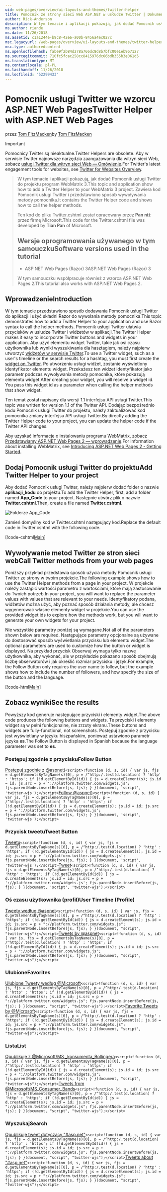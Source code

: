 ```yaml
---
uid: web-pages/overview/ui-layouts-and-themes/twitter-helper
title: Pomocnik ze strony sieci Web ASP.NET w usłudze Twitter | Dokumentacja firmy Microsoft
author: Rick-Anderson
description: W tym temacie i aplikacji pokazują, jak dodać Pomocnik usługi Twitter do projektu program WebMatrix 3. Zawiera kod Pomocnik usługi Twitter i przedstawiono sposób wywoływania pomocnika...
ms.author: riande
ms.date: 11/26/2018
ms.assetid: c1a1244e-b9c8-42e6-a00b-8456a4ec027c
msc.legacyurl: /web-pages/overview/ui-layouts-and-themes/twitter-helper
msc.type: authoredcontent
ms.openlocfilehash: fabe9f2b84d278a766dc8d8b7bfc00e1eb967127
ms.sourcegitcommit: 710fc5fcac258cc8415976dc66bdb355b3e061d5
ms.translationtype: MT
ms.contentlocale: pl-PL
ms.lasthandoff: 11/26/2018
ms.locfileid: "52299433"
---
```

<a name="twitter-helper-with-aspnet-web-pages"></a><span data-ttu-id="e3e1a-104">Pomocnik usługi Twitter we wzorcu ASP.NET Web Pages</span><span class="sxs-lookup"><span data-stu-id="e3e1a-104">Twitter Helper with ASP.NET Web Pages</span></span>
====================
<span data-ttu-id="e3e1a-105">przez [Tom FitzMacken](https://github.com/tfitzmac)</span><span class="sxs-lookup"><span data-stu-id="e3e1a-105">by [Tom FitzMacken](https://github.com/tfitzmac)</span></span>

> [!IMPORTANT]
> <span data-ttu-id="e3e1a-106">Pomocnicy Twitter są nieaktualne.</span><span class="sxs-lookup"><span data-stu-id="e3e1a-106">Twitter Helpers are obsolete.</span></span> <span data-ttu-id="e3e1a-107">Aby w serwisie Twitter najnowsze narzędzia zaangażowania dla witryn sieci Web, zobacz [usługi Twitter dla witryn sieci Web — Omówienie](https://developer.twitter.com/en/docs/twitter-for-websites/overview).</span><span class="sxs-lookup"><span data-stu-id="e3e1a-107">For Twitter's latest engagement tools for websites, see [Twitter for Websites Overview](https://developer.twitter.com/en/docs/twitter-for-websites/overview).</span></span>

> <span data-ttu-id="e3e1a-108">W tym temacie i aplikacji pokazują, jak dodać Pomocnik usługi Twitter do projektu program WebMatrix 3.</span><span class="sxs-lookup"><span data-stu-id="e3e1a-108">This topic and application show how to add a Twitter Helper to your WebMatrix 3 project.</span></span> <span data-ttu-id="e3e1a-109">Zawiera kod Pomocnik usługi Twitter i przedstawiono sposób wywoływania metody pomocnika.</span><span class="sxs-lookup"><span data-stu-id="e3e1a-109">It contains the Twitter Helper code and shows how to call the helper methods.</span></span>
> 
> <span data-ttu-id="e3e1a-110">Ten kod do pliku Twitter.cshtml został opracowany przez **Pan niż** przez firmę Microsoft.</span><span class="sxs-lookup"><span data-stu-id="e3e1a-110">This code for the Twitter.cshtml file was developed by **Tian Pan** of Microsoft.</span></span>
> 
> ## <a name="software-versions-used-in-the-tutorial"></a><span data-ttu-id="e3e1a-111">Wersje oprogramowania używanego w tym samouczku</span><span class="sxs-lookup"><span data-stu-id="e3e1a-111">Software versions used in the tutorial</span></span>
> 
> 
> - <span data-ttu-id="e3e1a-112">ASP.NET Web Pages (Razor) 3</span><span class="sxs-lookup"><span data-stu-id="e3e1a-112">ASP.NET Web Pages (Razor) 3</span></span>
>   
> 
> <span data-ttu-id="e3e1a-113">W tym samouczku współpracuje również z wzorca ASP.NET Web Pages 2.</span><span class="sxs-lookup"><span data-stu-id="e3e1a-113">This tutorial also works with ASP.NET Web Pages 2.</span></span>


## <a name="introduction"></a><span data-ttu-id="e3e1a-114">Wprowadzenie</span><span class="sxs-lookup"><span data-stu-id="e3e1a-114">Introduction</span></span>

<span data-ttu-id="e3e1a-115">W tym temacie przedstawiono sposób dodawania Pomocnik usługi Twitter do aplikacji i użyć składni Razor do wywołania metody pomocnika.</span><span class="sxs-lookup"><span data-stu-id="e3e1a-115">This topic demonstrates how to add a Twitter Helper to your application and use Razor syntax to call the helper methods.</span></span> <span data-ttu-id="e3e1a-116">Pomocnik usługi Twitter ułatwia przycisków w usłudze Twitter i widżetów w aplikacji.</span><span class="sxs-lookup"><span data-stu-id="e3e1a-116">The Twitter Helper makes it easy to incorporate Twitter buttons and widgets in your application.</span></span> <span data-ttu-id="e3e1a-117">Aby użyć elementu widget Twitter, takie jak osi czasu użytkownika lub wyniki wyszukiwania dla hasztagiem, należy najpierw utworzyć [widżetów w serwisie Twitter](https://twitter.com/settings/widgets).</span><span class="sxs-lookup"><span data-stu-id="e3e1a-117">To use a Twitter widget, such as a user's timeline or the search results for a hashtag, you must first create the [widget on Twitter](https://twitter.com/settings/widgets).</span></span> <span data-ttu-id="e3e1a-118">Po utworzeniu usługi widżet, zostanie wyświetlony identyfikator elementu widget. Przekażesz ten widżet identyfikator jako parametr podczas wywoływania metody pomocnika, które pokazują elementu widget.</span><span class="sxs-lookup"><span data-stu-id="e3e1a-118">After creating your widget, you will receive a widget id. You pass this widget id as a parameter when calling the helper methods that show widget.</span></span>

<span data-ttu-id="e3e1a-119">Ten temat został napisany dla wersji 1.1 interfejsu API usługi Twitter.</span><span class="sxs-lookup"><span data-stu-id="e3e1a-119">This topic was written for version 1.1 of the Twitter API.</span></span> <span data-ttu-id="e3e1a-120">Dodając bezpośrednio kodu Pomocnik usługi Twitter do projektu, należy zaktualizować kod pomocnika zmiany interfejsu API usługi Twitter.</span><span class="sxs-lookup"><span data-stu-id="e3e1a-120">By directly adding the Twitter Helper code to your project, you can update the helper code if the Twitter API changes.</span></span>

<span data-ttu-id="e3e1a-121">Aby uzyskać informacje o instalowaniu programu WebMatrix, zobacz [Przedstawiamy ASP.NET Web Pages 2 — wprowadzenie](../getting-started/introducing-aspnet-web-pages-2/getting-started.md).</span><span class="sxs-lookup"><span data-stu-id="e3e1a-121">For information about installing WebMatrix, see [Introducing ASP.NET Web Pages 2 - Getting Started](../getting-started/introducing-aspnet-web-pages-2/getting-started.md).</span></span>

## <a name="add-twitter-helper-to-your-project"></a><span data-ttu-id="e3e1a-122">Dodaj Pomocnik usługi Twitter do projektu</span><span class="sxs-lookup"><span data-stu-id="e3e1a-122">Add Twitter Helper to your project</span></span>

<span data-ttu-id="e3e1a-123">Aby dodać Pomocnik usługi Twitter, należy najpierw dodać folder o nazwie **aplikacji\_kodu** do projektu.</span><span class="sxs-lookup"><span data-stu-id="e3e1a-123">To add the Twitter Helper, first, add a folder named **App\_Code** to your project.</span></span> <span data-ttu-id="e3e1a-124">Następnie utwórz plik o nazwie **Twitter.cshtml**.</span><span class="sxs-lookup"><span data-stu-id="e3e1a-124">Then, create a file named **Twitter.cshtml**.</span></span>

![Folderze App_Code](twitter-helper/_static/image1.png)

<span data-ttu-id="e3e1a-126">Zamień domyślny kod w Twitter.cshtml następujący kod.</span><span class="sxs-lookup"><span data-stu-id="e3e1a-126">Replace the default code in Twitter.cshtml with the following code.</span></span>

[!code-cshtml[Main](twitter-helper/samples/sample1.cshtml)]

## <a name="call-twitter-methods-from-your-web-pages"></a><span data-ttu-id="e3e1a-127">Wywoływanie metod Twitter ze stron sieci web</span><span class="sxs-lookup"><span data-stu-id="e3e1a-127">Call Twitter methods from your web pages</span></span>

<span data-ttu-id="e3e1a-128">Poniższy przykład przedstawia sposób użycia metody Pomocnik usługi Twitter ze strony w twoim projekcie.</span><span class="sxs-lookup"><span data-stu-id="e3e1a-128">The following example shows how to use the Twitter Helper methods from a page in your project.</span></span> <span data-ttu-id="e3e1a-129">W projekcie należy zastąpić wartości parametru z wartościami, które mają zastosowanie do Twoich potrzeb.</span><span class="sxs-lookup"><span data-stu-id="e3e1a-129">In your project, you will want to replace the parameter values with values that are relevant to your needs.</span></span> <span data-ttu-id="e3e1a-130">Identyfikatory podana, widżetów można użyć, aby poznać sposób działania metody, ale chcesz wygenerować własne elementy widget w projekcie.</span><span class="sxs-lookup"><span data-stu-id="e3e1a-130">You can use the provided widget ids to explore how the methods work, but you will want to generate your own widgets for your project.</span></span>

<span data-ttu-id="e3e1a-131">Nie wszystkie parametry poniżej są wymagane.</span><span class="sxs-lookup"><span data-stu-id="e3e1a-131">Not all of the parameters shown below are required.</span></span> <span data-ttu-id="e3e1a-132">Następujące parametry opcjonalne są używane do dostosować sposób wyświetlania przycisku lub elementu widget.</span><span class="sxs-lookup"><span data-stu-id="e3e1a-132">The optional parameters are used to customize how the button or widget is displayed.</span></span> <span data-ttu-id="e3e1a-133">Na przykład przycisk Obserwuj wymaga tylko nazwę użytkownika, aby wykonać, ale w przykładzie pokazano sposób obejmują liczbę obserwatorów i jak określić rozmiar przycisku i język.</span><span class="sxs-lookup"><span data-stu-id="e3e1a-133">For example, the Follow Button only requires the user name to follow, but the example shows how to include the number of followers, and how specify the size of the button and the language.</span></span>

[!code-html[Main](twitter-helper/samples/sample2.html)]

## <a name="see-the-results"></a><span data-ttu-id="e3e1a-134">Zobacz wyniki</span><span class="sxs-lookup"><span data-stu-id="e3e1a-134">See the results</span></span>

<span data-ttu-id="e3e1a-135">Powyższy kod generuje następujące przyciski i elementy widget.</span><span class="sxs-lookup"><span data-stu-id="e3e1a-135">The above code produces the following buttons and widgets.</span></span> <span data-ttu-id="e3e1a-136">Te przyciski i elementy widget są w pełni funkcjonalne, nie zrzuty ekranu.</span><span class="sxs-lookup"><span data-stu-id="e3e1a-136">These buttons and widgets are fully-functional, not screenshots.</span></span> <span data-ttu-id="e3e1a-137">Postępuj zgodnie z przycisku jest wyświetlany w języku hiszpańskim, ponieważ ustawiono parametr języka **es**.</span><span class="sxs-lookup"><span data-stu-id="e3e1a-137">The Follow Button is displayed in Spanish because the language parameter was set to **es**.</span></span>

### <a name="follow-button"></a><span data-ttu-id="e3e1a-138">Postępuj zgodnie z przycisku</span><span class="sxs-lookup"><span data-stu-id="e3e1a-138">Follow Button</span></span>

<span data-ttu-id="e3e1a-139">[Postępuj zgodnie z @aspnet)](https://twitter.com/aspnet)`<script>!function (d, s, id) { var js, fjs = d.getElementsByTagName(s)[0], p = /^http:/.test(d.location) ? 'http' : 'https'; if (!d.getElementById(id)) { js = d.createElement(s); js.id = id; js.src = p + '://platform.twitter.com/widgets.js'; fjs.parentNode.insertBefore(js, fjs); } }(document, 'script', 'twitter-wjs');</script>`</span><span class="sxs-lookup"><span data-stu-id="e3e1a-139">[Follow @aspnet)](https://twitter.com/aspnet)`<script>!function (d, s, id) { var js, fjs = d.getElementsByTagName(s)[0], p = /^http:/.test(d.location) ? 'http' : 'https'; if (!d.getElementById(id)) { js = d.createElement(s); js.id = id; js.src = p + '://platform.twitter.com/widgets.js'; fjs.parentNode.insertBefore(js, fjs); } }(document, 'script', 'twitter-wjs');</script>`</span></span>

### <a name="tweet-button"></a><span data-ttu-id="e3e1a-140">Przycisk tweetu</span><span class="sxs-lookup"><span data-stu-id="e3e1a-140">Tweet Button</span></span>

<span data-ttu-id="e3e1a-141">[Tweetu](https://twitter.com/share)`<script>!function (d, s, id) { var js, fjs = d.getElementsByTagName(s)[0], p = /^http:/.test(d.location) ? 'http' : 'https'; if (!d.getElementById(id)) { js = d.createElement(s); js.id = id; js.src = p + '://platform.twitter.com/widgets.js'; fjs.parentNode.insertBefore(js, fjs); } }(document, 'script', 'twitter-wjs');</script>`</span><span class="sxs-lookup"><span data-stu-id="e3e1a-141">[Tweet](https://twitter.com/share)`<script>!function (d, s, id) { var js, fjs = d.getElementsByTagName(s)[0], p = /^http:/.test(d.location) ? 'http' : 'https'; if (!d.getElementById(id)) { js = d.createElement(s); js.id = id; js.src = p + '://platform.twitter.com/widgets.js'; fjs.parentNode.insertBefore(js, fjs); } }(document, 'script', 'twitter-wjs');</script>`</span></span>

### <a name="user-timeline-profile"></a><span data-ttu-id="e3e1a-142">Oś czasu użytkownika (profil)</span><span class="sxs-lookup"><span data-stu-id="e3e1a-142">User Timeline (Profile)</span></span>

<span data-ttu-id="e3e1a-143">[Tweety według @aspnet](https://twitter.com/aspnet)`<script>!function (d, s, id) { var js, fjs = d.getElementsByTagName(s)[0], p = /^http:/.test(d.location) ? 'http' : 'https'; if (!d.getElementById(id)) { js = d.createElement(s); js.id = id; js.src = p + "://platform.twitter.com/widgets.js"; fjs.parentNode.insertBefore(js, fjs); } }(document, "script", "twitter-wjs");</script>`</span><span class="sxs-lookup"><span data-stu-id="e3e1a-143">[Tweets by @aspnet](https://twitter.com/aspnet)`<script>!function (d, s, id) { var js, fjs = d.getElementsByTagName(s)[0], p = /^http:/.test(d.location) ? 'http' : 'https'; if (!d.getElementById(id)) { js = d.createElement(s); js.id = id; js.src = p + "://platform.twitter.com/widgets.js"; fjs.parentNode.insertBefore(js, fjs); } }(document, "script", "twitter-wjs");</script>`</span></span>

### <a name="favorites"></a><span data-ttu-id="e3e1a-144">Ulubione</span><span class="sxs-lookup"><span data-stu-id="e3e1a-144">Favorites</span></span>

<span data-ttu-id="e3e1a-145">[Ulubione Tweety według @Microsoft](https://twitter.com/Microsoft/favorites)`<script>!function (d, s, id) { var js, fjs = d.getElementsByTagName(s)[0], p = /^http:/.test(d.location) ? 'http' : 'https'; if (!d.getElementById(id)) { js = d.createElement(s); js.id = id; js.src = p + "://platform.twitter.com/widgets.js"; fjs.parentNode.insertBefore(js, fjs); } }(document, "script", "twitter-wjs");</script>`</span><span class="sxs-lookup"><span data-stu-id="e3e1a-145">[Favorite Tweets by @Microsoft](https://twitter.com/Microsoft/favorites)`<script>!function (d, s, id) { var js, fjs = d.getElementsByTagName(s)[0], p = /^http:/.test(d.location) ? 'http' : 'https'; if (!d.getElementById(id)) { js = d.createElement(s); js.id = id; js.src = p + "://platform.twitter.com/widgets.js"; fjs.parentNode.insertBefore(js, fjs); } }(document, "script", "twitter-wjs");</script>`</span></span>

### <a name="list"></a><span data-ttu-id="e3e1a-146">Lista</span><span class="sxs-lookup"><span data-stu-id="e3e1a-146">List</span></span>

<span data-ttu-id="e3e1a-147">[Opublikuje z @Microsoft/MS \_konsumenta\_Bollingera](https://twitter.com/microsoft/ms-consumer-brands/)`<script>!function (d, s, id) { var js, fjs = d.getElementsByTagName(s)[0], p = /^http:/.test(d.location) ? 'http' : 'https'; if (!d.getElementById(id)) { js = d.createElement(s); js.id = id; js.src = p + "://platform.twitter.com/widgets.js"; fjs.parentNode.insertBefore(js, fjs); } }(document, "script", "twitter-wjs");</script>`</span><span class="sxs-lookup"><span data-stu-id="e3e1a-147">[Tweets from @Microsoft/MS\_Consumer\_Bands](https://twitter.com/microsoft/ms-consumer-brands/)`<script>!function (d, s, id) { var js, fjs = d.getElementsByTagName(s)[0], p = /^http:/.test(d.location) ? 'http' : 'https'; if (!d.getElementById(id)) { js = d.createElement(s); js.id = id; js.src = p + "://platform.twitter.com/widgets.js"; fjs.parentNode.insertBefore(js, fjs); } }(document, "script", "twitter-wjs");</script>`</span></span>

### <a name="search"></a><span data-ttu-id="e3e1a-148">Wyszukaj</span><span class="sxs-lookup"><span data-stu-id="e3e1a-148">Search</span></span>

<span data-ttu-id="e3e1a-149">[Opublikuje tweet dotyczący &quot;#asp.net&quot;](https://twitter.com/search?q=%23asp.net)`<script>!function (d, s, id) { var js, fjs = d.getElementsByTagName(s)[0], p = /^http:/.test(d.location) ? 'http' : 'https'; if (!d.getElementById(id)) { js = d.createElement(s); js.id = id; js.src = p + "://platform.twitter.com/widgets.js"; fjs.parentNode.insertBefore(js, fjs); } }(document, "script", "twitter-wjs");</script>`</span><span class="sxs-lookup"><span data-stu-id="e3e1a-149">[Tweets about &quot;#asp.net&quot;](https://twitter.com/search?q=%23asp.net)`<script>!function (d, s, id) { var js, fjs = d.getElementsByTagName(s)[0], p = /^http:/.test(d.location) ? 'http' : 'https'; if (!d.getElementById(id)) { js = d.createElement(s); js.id = id; js.src = p + "://platform.twitter.com/widgets.js"; fjs.parentNode.insertBefore(js, fjs); } }(document, "script", "twitter-wjs");</script>`</span></span>
